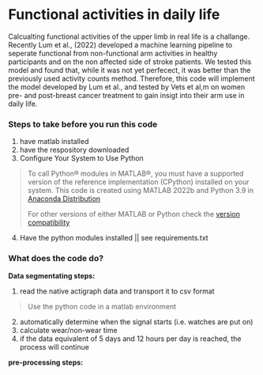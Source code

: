 
# Functional activities in daily life

Calcualting functional activities of the upper limb in real life is a challange. Recently Lum et al., (2022) developed a machine learning pipeline to seperate functional from non-functional arm activities in healthy participants and on the non affected side of stroke patients. We tested this model and found that, while it was not yet perfecect, it was better than the previously used activity counts method. 
Therefore, this code will implement the model developed by Lum et al., and tested by Vets et al,m on women pre- and post-breast cancer treatment to gain insigt into their arm use in daily life.

### Steps to take before you run this code

1. have matlab installed
2. have the respository downloaded
3. Configure Your System to Use Python

> To call Python® modules in MATLAB®, you must have a supported version of the reference implementation (CPython) installed on your system. 
> This code is created using MATLAB 2022b and Python 3.9 in [Anaconda Distribution](https://www.anaconda.com/products/distribution)
> 
> For other versions of either MATLAB or Python check the [version compatibility](https://nl.mathworks.com/support/requirements/python-compatibility.html)

4. Have the python modules installed || see requirements.txt

### What does the code do? 

**Data segmentating steps:**
1. read the native actigraph data and transport it to csv format
> Use the python code in a matlab environment
2. automatically determine when the signal starts (i.e. watches are put on)
3. calculate wear/non-wear time
4. if the data equivalent of 5 days and 12 hours per day is reached, the process will continue

**pre-processing steps:**



